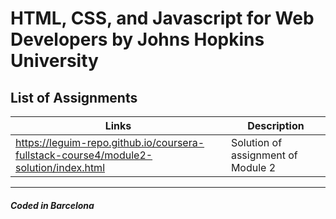# HTML, CSS, and Javascript for Web Developers by Johns Hopkins University  

## List of Assignments  

| Links | Description |  
|----------------------------------------------|--------------------|  
|<https://leguim-repo.github.io/coursera-fullstack-course4/module2-solution/index.html>| Solution of assignment of Module 2 |  

---

##### Coded in Barcelona  
